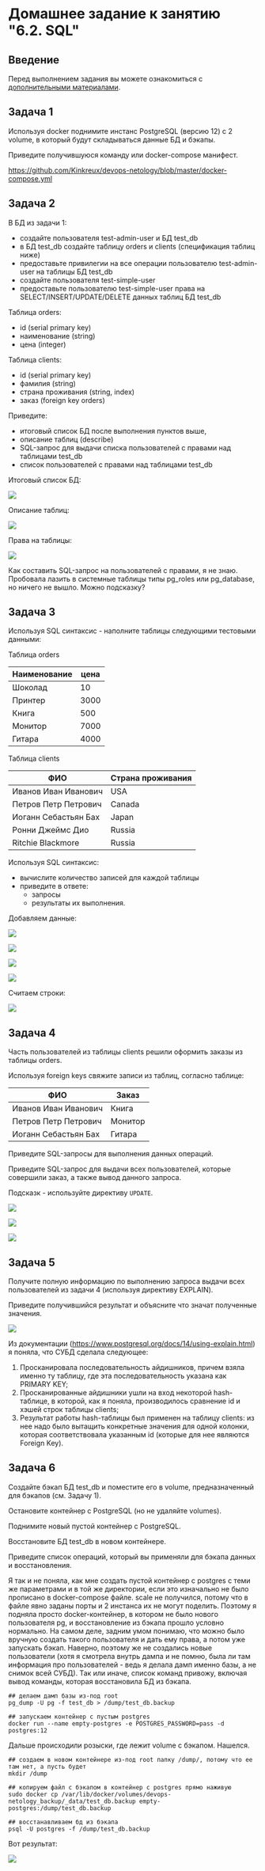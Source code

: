 # Домашнее задание к занятию "6.2. SQL"

## Введение

Перед выполнением задания вы можете ознакомиться с 
[дополнительными материалами](https://github.com/netology-code/virt-homeworks/tree/master/additional/README.md).

## Задача 1

Используя docker поднимите инстанс PostgreSQL (версию 12) c 2 volume, 
в который будут складываться данные БД и бэкапы.

Приведите получившуюся команду или docker-compose манифест.



https://github.com/Kinkreux/devops-netology/blob/master/docker-compose.yml

## Задача 2

В БД из задачи 1: 
- создайте пользователя test-admin-user и БД test_db
- в БД test_db создайте таблицу orders и clients (спeцификация таблиц ниже)
- предоставьте привилегии на все операции пользователю test-admin-user на таблицы БД test_db
- создайте пользователя test-simple-user  
- предоставьте пользователю test-simple-user права на SELECT/INSERT/UPDATE/DELETE данных таблиц БД test_db

Таблица orders:
- id (serial primary key)
- наименование (string)
- цена (integer)

Таблица clients:
- id (serial primary key)
- фамилия (string)
- страна проживания (string, index)
- заказ (foreign key orders)

Приведите:
- итоговый список БД после выполнения пунктов выше,
- описание таблиц (describe)
- SQL-запрос для выдачи списка пользователей с правами над таблицами test_db
- список пользователей с правами над таблицами test_db



Итоговый список БД:

![](6.2.2.db_list.png)

Описание таблиц:

![](6.2.2.describe.png)

Права на таблицы:

![](6.2.2.list.png)

Как составить SQL-запрос на пользователей с правами, я не знаю. Пробовала лазить в системные таблицы типы pg_roles или pg_database, но ничего не вышло. Можно подсказку?

## Задача 3

Используя SQL синтаксис - наполните таблицы следующими тестовыми данными:

Таблица orders

|Наименование|цена|
|------------|----|
|Шоколад| 10 |
|Принтер| 3000 |
|Книга| 500 |
|Монитор| 7000|
|Гитара| 4000|

Таблица clients

|ФИО|Страна проживания|
|------------|----|
|Иванов Иван Иванович| USA |
|Петров Петр Петрович| Canada |
|Иоганн Себастьян Бах| Japan |
|Ронни Джеймс Дио| Russia|
|Ritchie Blackmore| Russia|

Используя SQL синтаксис:
- вычислите количество записей для каждой таблицы 
- приведите в ответе:
    - запросы 
    - результаты их выполнения.

Добавляем данные:

![](6.2.3.orders1.png)

![](6.2.3.orders2.png)

![](6.2.3.clients1.png)

![](6.2.3.clients2.png)

Считаем строки:

![](6.2.3.count.png)

## Задача 4

Часть пользователей из таблицы clients решили оформить заказы из таблицы orders.

Используя foreign keys свяжите записи из таблиц, согласно таблице:

|ФИО|Заказ|
|------------|----|
|Иванов Иван Иванович| Книга |
|Петров Петр Петрович| Монитор |
|Иоганн Себастьян Бах| Гитара |

Приведите SQL-запросы для выполнения данных операций.

Приведите SQL-запрос для выдачи всех пользователей, которые совершили заказ, а также вывод данного запроса.
 
Подсказк - используйте директиву `UPDATE`.

![](6.2.4.1.png)

![](6.2.4.2.png)

![](6.2.4.3.png)

## Задача 5

Получите полную информацию по выполнению запроса выдачи всех пользователей из задачи 4 
(используя директиву EXPLAIN).

Приведите получившийся результат и объясните что значат полученные значения.

![](6.2.5.png)

Из документации (https://www.postgresql.org/docs/14/using-explain.html) я поняла, что СУБД сделала следующее:

1. Просканировала последовательность айдишников, причем взяла именно ту таблицу, где эта последовательность указана как PRIMARY KEY;
2. Просканированные айдишники ушли на вход некоторой hash-таблице, в которой, как я поняла, производилось сравнение id и хэшей строк таблицы clients;
3. Результат работы hash-таблицы был применен на таблицу clients: из нее надо было вытащить конкретные значения для одной колонки, которая соответствовала указанным id (которые для нее являются Foreign Key).

## Задача 6

Создайте бэкап БД test_db и поместите его в volume, предназначенный для бэкапов (см. Задачу 1).

Остановите контейнер с PostgreSQL (но не удаляйте volumes).

Поднимите новый пустой контейнер с PostgreSQL.

Восстановите БД test_db в новом контейнере.

Приведите список операций, который вы применяли для бэкапа данных и восстановления.


Я так и не поняла, как мне создать пустой контейнер с postgres с теми же параметрами и в той же директории, если это изначально не было прописано в docker-compose файле. scale не получился, потому что в файле явно заданы порты и 2 инстанса их не могут поделить. Поэтому я подняла просто docker-контейнер, в котором не было нового пользователя pg, и восстановление из бэкапа прошло условно нормально. На самом деле, задним умом понимаю, что можно было вручную создать такого пользователя и дать ему права, а потом уже запускать бэкап. Наверно, поэтому же не создались новые пользователи (хотя я смотрела внутрь дампа и не помню, была ли там информация про пользователей - ведь я делала дамп именно базы, а не снимок всей СУБД). Так или иначе, список команд привожу, включая вывод команды, которая восстановила БД из бэкапа.

```
## делаем дамп базы из-под root
pg_dump -U pg -f test_db > /dump/test_db.backup

## запускаем контейнер с пустым postgres
docker run --name empty-postgres -e POSTGRES_PASSWORD=pass -d postgres:12

```

Дальше происходили розыски, где лежит volume  с бэкапом. Нашелся.

```
## создаем в новом контейнере из-под root папку /dump/, потому что ее там нет, а пусть будет
mkdir /dump

## копируем файл с бэкапом в контейнер с postgres прямо наживую
sudo docker cp /var/lib/docker/volumes/devops-netology_backup/_data/test_db.backup empty-postgres:/dump/test_db.backup

## восстанавливаем бд из бэкапа
psql -U postgres -f /dump/test_db.backup

```

Вот результат:

![](6.2.6.png)